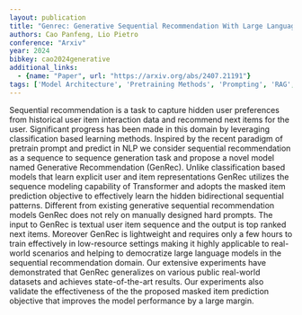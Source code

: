 ```yaml
---
layout: publication
title: "Genrec: Generative Sequential Recommendation With Large Language Models"
authors: Cao Panfeng, Lio Pietro
conference: "Arxiv"
year: 2024
bibkey: cao2024generative
additional_links:
  - {name: "Paper", url: "https://arxiv.org/abs/2407.21191"}
tags: ['Model Architecture', 'Pretraining Methods', 'Prompting', 'RAG', 'Reinforcement Learning', 'Transformer']
---
```

Sequential recommendation is a task to capture hidden user preferences from historical user item interaction data and recommend next items for the user. Significant progress has been made in this domain by leveraging classification based learning methods. Inspired by the recent paradigm of pretrain prompt and predict in NLP we consider sequential recommendation as a sequence to sequence generation task and propose a novel model named Generative Recommendation (GenRec). Unlike classification based models that learn explicit user and item representations GenRec utilizes the sequence modeling capability of Transformer and adopts the masked item prediction objective to effectively learn the hidden bidirectional sequential patterns. Different from existing generative sequential recommendation models GenRec does not rely on manually designed hard prompts. The input to GenRec is textual user item sequence and the output is top ranked next items. Moreover GenRec is lightweight and requires only a few hours to train effectively in low-resource settings making it highly applicable to real-world scenarios and helping to democratize large language models in the sequential recommendation domain. Our extensive experiments have demonstrated that GenRec generalizes on various public real-world datasets and achieves state-of-the-art results. Our experiments also validate the effectiveness of the the proposed masked item prediction objective that improves the model performance by a large margin.
